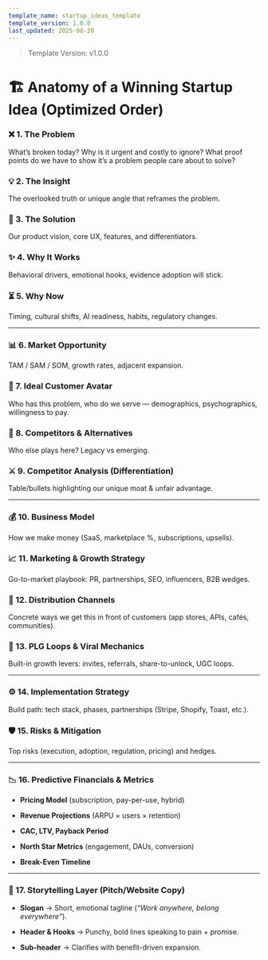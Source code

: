```yaml
---
template_name: startup_ideas_template
template_version: 1.0.0
last_updated: 2025-08-20
---
```


> Template Version: v1.0.0


# **🏗️ Anatomy of a Winning Startup Idea (Optimized Order)**

### **❌ 1. The Problem**

What’s broken today? Why is it urgent and costly to ignore? What proof points do we have to show it’s a problem people care about to solve?

### **💡 2. The Insight**

The overlooked truth or unique angle that reframes the problem.

### **🚀 3. The Solution**

Our product vision, core UX, features, and differentiators.

### **✨ 4. Why It Works**

Behavioral drivers, emotional hooks, evidence adoption will stick.

### **⏳ 5. Why Now**

Timing, cultural shifts, AI readiness, habits, regulatory changes.

---

### **📊 6. Market Opportunity**

TAM / SAM / SOM, growth rates, adjacent expansion.

### **🏹 7. Ideal Customer Avatar**

Who has this problem, who do we serve — demographics, psychographics, willingness to pay.

### **🧭 8. Competitors & Alternatives**

Who else plays here? Legacy vs emerging.

### **⚔️ 9. Competitor Analysis (Differentiation)**

Table/bullets highlighting our unique moat & unfair advantage.

---

### **💰 10. Business Model**

How we make money (SaaS, marketplace %, subscriptions, upsells).

### **📈 11. Marketing & Growth Strategy**

Go-to-market playbook: PR, partnerships, SEO, influencers, B2B wedges.

### **🚦 12. Distribution Channels**

Concrete ways we get this in front of customers (app stores, APIs, cafés, communities).

### **🌱 13. PLG Loops & Viral Mechanics**

Built-in growth levers: invites, referrals, share-to-unlock, UGC loops.

---

### **⚙️ 14. Implementation Strategy**

Build path: tech stack, phases, partnerships (Stripe, Shopify, Toast, etc.).

### **🛡️ 15. Risks & Mitigation**

Top risks (execution, adoption, regulation, pricing) and hedges.

---

### **📉 16. Predictive Financials & Metrics**

* **Pricing Model** (subscription, pay-per-use, hybrid)

* **Revenue Projections** (ARPU × users × retention)

* **CAC, LTV, Payback Period**

* **North Star Metrics** (engagement, DAUs, conversion)

* **Break-Even Timeline**

---

### **🎯 17\. Storytelling Layer (Pitch/Website Copy)**

* **Slogan** → Short, emotional tagline (*“Work anywhere, belong everywhere”*).

* **Header & Hooks** → Punchy, bold lines speaking to pain \+ promise.

* **Sub-header** → Clarifies with benefit-driven expansion.

